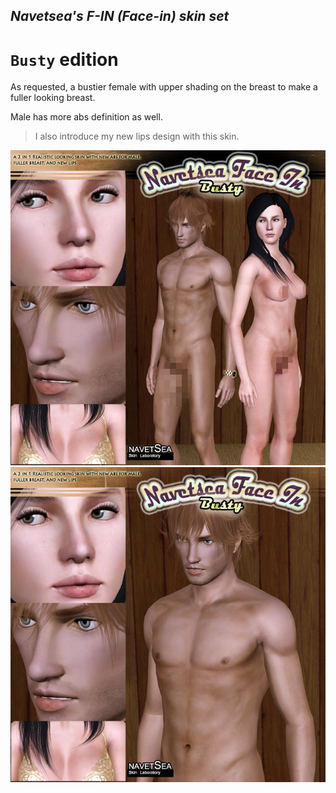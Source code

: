 ## _Navetsea's F-IN (Face-in) skin set_
# `Busty` edition

As requested, a bustier female with upper shading on the breast to make a fuller looking breast.

Male has more abs definition as well.

> I also introduce my new lips design with this skin. 

![Busty-1](/_PREVIEW/15%20Busty-1.jpg)
![Busty-2](/_PREVIEW/15%20Busty-2.jpg)
